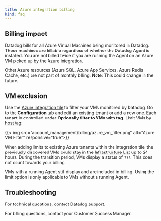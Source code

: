 ```yaml
---
title: Azure integration billing
kind: faq
---
```


## Billing impact

Datadog bills for all Azure Virtual Machines being monitored in Datadog. These machines are billable regardless of whether the Datadog Agent is installed. You are not billed twice if you are running the Agent on an Azure VM picked up by the Azure integration.

Other Azure resources (Azure SQL, Azure App Services, Azure Redis Cache, etc.) are not part of monthly billing. **Note**: This could change in the future.

## VM exclusion

Use the [Azure integration tile][1] to filter your VMs monitored by Datadog. Go to the **Configuration** tab and edit an existing tenant or add a new one. Each tenant is controlled under **Optionally filter to VMs with tag**. Limit VMs by [host tag][2]:

{{< img src="account_management/billing/azure_vm_filter.png" alt="Azure VM Filter" responsive="true">}}

When adding limits to existing Azure tenants within the integration tile, the previously discovered VMs could stay in the [Infrastructure List][3] up to 24 hours. During the transition period, VMs display a status of `???`. This does not count towards your billing.

VMs with a running Agent still display and are included in billing. Using the limit option is only applicable to VMs without a running Agent.

## Troubleshooting
For technical questions, contact [Datadog support][4].

For billing questions, contact your Customer Success Manager.

[1]: https://app.datadoghq.com/account/settings#integrations/azure
[2]: /tagging/using_tags/#integrations
[3]: /graphing/infrastructure
[4]: /help
